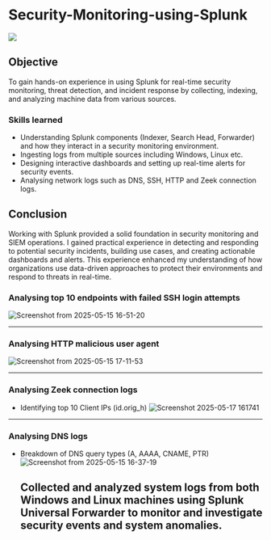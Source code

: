 # Security-Monitoring-using-Splunk
<div>
<img src="https://img.shields.io/badge/-Splunk-000000?&style=for-the-badge&logo=Splunk&logoColor=white" />
    </div>


## Objective

To gain hands-on experience in using Splunk for real-time security monitoring, threat detection, and incident response by collecting, indexing, and analyzing machine data from various sources.

### Skills learned
- Understanding Splunk components (Indexer, Search Head, Forwarder) and how they interact in a security monitoring environment.
- Ingesting logs from multiple sources including Windows, Linux etc. 
- Designing interactive dashboards and setting up real-time alerts for security events.
- Analysing network logs such as DNS, SSH, HTTP and Zeek connection logs.

## Conclusion

Working with Splunk provided a solid foundation in security monitoring and SIEM operations. I gained practical experience in detecting and responding to potential security incidents, building use cases, and creating actionable dashboards and alerts. This experience enhanced my understanding of how organizations use data-driven approaches to protect their environments and respond to threats in real-time.


### Analysing top 10 endpoints with failed SSH login attempts
![Screenshot from 2025-05-15 16-51-20](https://github.com/user-attachments/assets/2c0d67c2-72fc-4816-9f7a-9c3d3cb6b321)

--------------------------------------------------------------------------------------------------------------------------------

### Analysing HTTP malicious user agent
![Screenshot from 2025-05-15 17-11-53](https://github.com/user-attachments/assets/6a8f0980-0f40-4626-854d-b0226d8b61c3)

--------------------------------------------------------------------------------------------------------------------------------

### Analysing Zeek connection logs
- Identifying top 10 Client IPs (id.orig_h)
  ![Screenshot 2025-05-17 161741](https://github.com/user-attachments/assets/5ac1893a-51b6-4f4a-aede-82b9250172c5)

--------------------------------------------------------------------------------------------------------------------------------

### Analysing DNS logs
- Breakdown of DNS query types (A, AAAA, CNAME, PTR)
  ![Screenshot from 2025-05-15 16-37-19](https://github.com/user-attachments/assets/3bfb2f33-7dae-41a6-a1d5-a2026a1c31f8)




   ## Collected and analyzed system logs from both Windows and Linux machines using Splunk Universal Forwarder to monitor and investigate security events and system anomalies.


